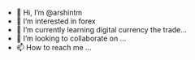 - 👋 Hi, I’m @arshintm
- 👀 I’m interested in forex
- 🌱 I’m currently learning digital currency the trade...
- 💞️ I’m looking to collaborate on ...
- 📫 How to reach me ...

<!---
arshintm/arshintm is a ✨ special ✨ repository because its `README.md` (this file) appears on your GitHub profile.
You can click the Preview link to take a look at your changes.
--->
